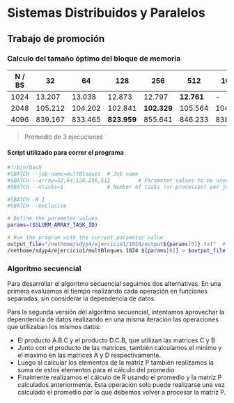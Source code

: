 # Sistemas Distribuidos y Paralelos
## Trabajo de promoción

### Calculo del tamaño óptimo del bloque de memoria

| N / BS | 32      | 64      | 128         | 256         | 512        | 1024    | 2048    | 4096 |
| ------ | ------- | ------- | ----------- | ----------- | ---------- | ------- | ------- | ---- |
| 1024   | 13.207  | 13.038  | 12.873      | 12.797      | **12.761** | -       | -       | -    |
| 2048   | 105.212 | 104.202 | 102.841     | **102.329** | 105.564    | 104.719 | -       | -    |
| 4096   | 839.167 | 833.465 | **823.959** | 855.641     | 846.233    | 838.107 | 833.543 | -    |


>Promedio de 3 ejecuciones

#### Script utilizado para correr el programa
```bash
#!/bin/bash
#SBATCH --job-name=multBloques  # Job name
#SBATCH --array=32,64,128,256,512         # Parameter values to be used
#SBATCH --ntasks=1              # Number of tasks (or processes) per job array task

#SBATCH -N 1
#SBATCH --exclusive

# Define the parameter values
params=($SLURM_ARRAY_TASK_ID)

# Run the program with the current parameter value
output_file="/nethome/sdyp4/ejercicio1/1024/output${params[0]}.txt"  # Output file name based on the parameter value
/nethome/sdyp4/ejercicio1/multBloques 1024 ${params[0]} > $output_file
```

### Algoritmo secuencial
Para desarrollar el algoritmo secuencial seguimos dos alternativas. En una primera evaluamos el tiempo realizando cada operación en funciones separadas, sin considerar la dependencia de datos.

Para la segunda versión del algoritmo secuencial, intentamos aprovechar la dependencia de datos realizando en una misma iteración las operaciones que utilizaban los mismos datos:
- El producto A.B.C y el producto D.C.B, que utilizan las matrices C y B
- Junto con el producto de las matrices, también calculamos el minimo y el maximo en las matrices A y D respectivamente.
- Luego al calcular los elementos de la matriz P también realizamos la suma de estos elementos para el cálculo del promedio
- Finalmente realizamos el cálculo de R usando el promedio y la matriz P calculados anteriormente. Esta operación solo puede realizarse una vez calculado el promedio por lo que debemos volver a procesar la matriz P.
